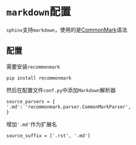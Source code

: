 
# `markdown`配置

`sphinx`支持`markdown`，使用的是[CommonMark](https://commonmark.org/)语法

## 配置

需要安装`recommonmark`

    pip install recommonmark

然后在配置文件`conf.py`中添加`Markdown`解析器

    source_parsers = {
    '.md': 'recommonmark.parser.CommonMarkParser',
    }

增加`'.md'`作为扩展名

    source_suffix = ['.rst', '.md']